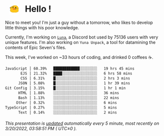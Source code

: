 <h1>   <img src="./spoink.gif" style="vertical-align:middle;" width="30px">   Hello ! </h1>

Nice to meet you! I'm just a guy without a tomorrow, who likes to develop little things with his poor knowledge.

Currently, I'm working on <a href='https://github.com/Asgarrrr/Luna'>`Luna`</a>, a Discord bot used by 75136 users with very unique features. I'm also working on `Yuna Unpack`, a tool for datamining the contents of Epic Seven's files.

This week, I've worked on ~33 hours of coding, and drinked 0 coffees ☕.

```
JavaScript │ 60.39%   ████████████░░░░░░░░   19 hrs 45 mins
       EJS │ 21.32%   ████░░░░░░░░░░░░░░░░   6 hrs 58 mins
       CSS │ 6.31%    █░░░░░░░░░░░░░░░░░░░   2 hrs 3 mins
      JSON │ 5.08%    █░░░░░░░░░░░░░░░░░░░   1 hr 39 mins
Git Config │ 3.15%    █░░░░░░░░░░░░░░░░░░░   1 hr 1 min
      HTML │ 1.88%    ░░░░░░░░░░░░░░░░░░░░   36 mins
      Bash │ 1.13%    ░░░░░░░░░░░░░░░░░░░░   22 mins
     Other │ 0.32%    ░░░░░░░░░░░░░░░░░░░░   6 mins
TypeScript │ 0.27%    ░░░░░░░░░░░░░░░░░░░░   5 mins
      Text │ 0.14%    ░░░░░░░░░░░░░░░░░░░░   2 mins
```

###### This presentation is [updated](https://github.com/Asgarrrr) automatically every 5 minute, most recently on 3/20/2022, 03:58:51 PM ( UTC±0 ).